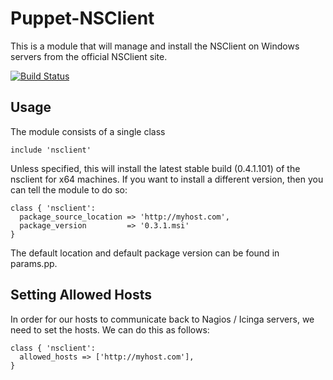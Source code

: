 Puppet-NSClient
============================

This is a module that will manage and install the NSClient on Windows servers from the official NSClient site.

[![Build Status](https://travis-ci.org/opentable/puppet-nsclient.png?branch=master)](https://travis-ci.org/opentable/puppet-nsclient)

Usage
--
The module consists of a single class

```puppet  
include 'nsclient'
```

Unless specified, this will install the latest stable build (0.4.1.101) of the nsclient for x64 machines. If you want to install a different version, then you can tell the module to do so:

```puppet
class { 'nsclient':
  package_source_location => 'http://myhost.com',
  package_version         => '0.3.1.msi'
}
```

The default location and default package version can be found in params.pp. 

Setting Allowed Hosts
--

In order for our hosts to communicate back to Nagios / Icinga servers, we need to set the hosts. We can do this as follows:

```puppet
class { 'nsclient':
  allowed_hosts => ['http://myhost.com'],
}
```

